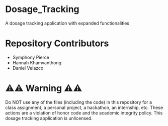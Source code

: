 # Dosage_Tracking
A dosage tracking application with expanded functionalities

# Repository Contributors
* Symphony Pierce
* Hannah Khamvanthong
* Daniel Velazco

# ⚠️⚠️ Warning ⚠️⚠️
Do NOT use any of the files (including the code) in this repository for a class assignment, a personal project, a hackathon, an internship, etc. These actions are a violation of honor code and the academic integrity policy. This dosage tracking application is unlicensed.
